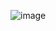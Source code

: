 ![image](https://user-images.githubusercontent.com/97989643/236471899-e54539d1-7ce8-4ab4-a29c-cc55f18d797f.png)
